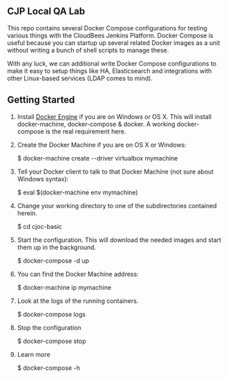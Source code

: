 

CJP Local QA Lab
----

This repo contains several Docker Compose configurations for testing
various things with the CloudBees Jenkins Platform. Docker Compose is
useful because you can startup up several related Docker images as a
unit without writing a bunch of shell scripts to manage these.

With any luck, we can additional write Docker Compose configurations
to make it easy to setup things like HA, Elasticsearch and
integrations with other Linux-based services (LDAP comes to mind).

Getting Started
----

1. Install [Docker Engine](https://www.docker.com/docker-engine) if you
  are on Windows or OS X. This will install docker-machine,
  docker-compose & docker. A working docker-compose is the real
  requirement here.

2. Create the Docker Machine if you are on OS X or Windows: 

    $ docker-machine create --driver virtualbox mymachine

3. Tell your Docker client to talk to that Docker Machine (not sure
    about Windows syntax): 

    $ eval $(docker-machine env mymachine)

4. Change your working directory to one of the subdirectories
   contained herein. 

    $ cd cjoc-basic

5. Start the configuration. This will download the needed images and
   start them up in the background. 

    $ docker-compose -d up

6. You can find the Docker Machine address: 

    $ docker-machine ip mymachine

6. Look at the logs of the running containers.

    $ docker-compose logs

7. Stop the configuration

    $ docker-compose stop

8. Learn more

    $ docker-compose -h
